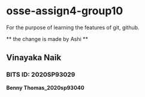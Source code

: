 # osse-assign4-group10
For the purpose of learning the features of git, github.

** the change is made by Ashi **

## Vinayaka Naik
### BITS ID: 2020SP93029


**Benny Thomas_2020sp93040**
